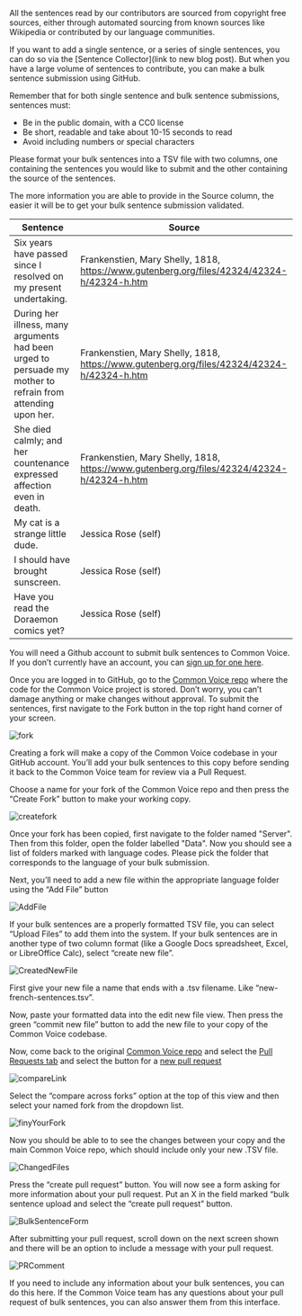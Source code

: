 All the sentences read by our contributors are sourced from copyright free sources, either through automated sourcing from known sources like Wikipedia or contributed by our language communities.

If you want to add a single sentence, or a series of single sentences, you can do so via the [Sentence Collector](link to new blog post). But when you have a large volume of sentences to contribute, you can make a bulk sentence submission using GitHub.

Remember that for both single sentence and bulk sentence submissions, sentences must:
- Be in the public domain, with a CC0 license
- Be short, readable and take about 10-15 seconds to read
- Avoid including numbers or special characters

Please format your bulk sentences into a TSV file with two columns, one containing the sentences you would like to submit and the other containing the source of the sentences.

The more information you are able to provide in the Source column, the easier it will be to get your bulk sentence submission validated.

| Sentence  |  Source |
|---|---|
| Six years have passed since I resolved on my present undertaking. | Frankenstien, Mary Shelly, 1818, https://www.gutenberg.org/files/42324/42324-h/42324-h.htm |
| During her illness, many arguments had been urged to persuade my mother to refrain from attending upon her. | Frankenstien, Mary Shelly, 1818, https://www.gutenberg.org/files/42324/42324-h/42324-h.htm |
| She died calmly; and her countenance expressed affection even in death. | Frankenstien, Mary Shelly, 1818, https://www.gutenberg.org/files/42324/42324-h/42324-h.htm |
| My cat is a strange little dude. | Jessica Rose (self)  |
| I should have brought sunscreen. | Jessica Rose (self)  |
| Have you read the Doraemon comics yet? | Jessica Rose (self) |

You will need a Github account to submit bulk sentences to Common Voice. If you don’t currently have an account, you can [sign up for one here](https://github.com/signup).

Once you are logged in to GitHub, go to the [Common Voice repo](https://github.com/common-voice/common-voice) where the code for the Common Voice project is stored. Don’t worry, you can’t damage anything or make changes without approval. To submit the sentences, first navigate to the Fork button in the top right hand corner of your screen.

![fork](https://user-images.githubusercontent.com/4729371/236475213-1deea35a-484b-4eb6-b82a-9923a901e253.png)

Creating a fork will make a copy of the Common Voice codebase in your GitHub account. You’ll add your bulk sentences to this copy before sending it back to the Common Voice team for review via a Pull Request.

Choose a name for your fork of the Common Voice repo and then press the “Create Fork” button to make your working copy.

![createfork](https://user-images.githubusercontent.com/4729371/236476944-0fee6658-04c0-455a-ab17-1d4867e59a98.png)

Once your fork has been copied, first navigate to the folder named "Server". Then from this folder, open the folder labelled "Data". Now you should see a list of folders marked with language codes. Please pick the folder that corresponds to the language of your bulk submission.

Next, you’ll need to add a new file within the appropriate language folder using the “Add File” button

![AddFile](https://user-images.githubusercontent.com/4729371/236477060-2609309b-6d60-4dc3-b87a-c81436ebe726.png)

If your bulk sentences are a properly formatted TSV file, you can select “Upload Files” to add them into the system. If your bulk sentences are in another type of two column format (like a Google Docs spreadsheet, Excel, or LibreOffice Calc), select “create new file”. 

![CreatedNewFile](https://user-images.githubusercontent.com/4729371/236477204-d4683dbd-285d-4c97-b183-04222e5293a5.png)

First give your new file a name that ends with a .tsv filename. Like “new-french-sentences.tsv”.

Now, paste your formatted data into the edit new file view. Then press the green “commit new file” button to add the new file to your copy of the Common Voice codebase.

Now, come back to the original [Common Voice repo](https://github.com/common-voice/common-voice) and select the [Pull Requests tab](https://github.com/common-voice/common-voice/pulls) and select the button for a [new pull request](https://github.com/common-voice/common-voice/compare)

![compareLink](https://user-images.githubusercontent.com/4729371/236478542-ba7cfdb0-0adb-47ca-8610-87706483491e.png)

Select the “compare across forks” option at the top of this view and then select your named fork from the dropdown list.

![finyYourFork](https://user-images.githubusercontent.com/4729371/236478650-be25abc7-30bc-4075-9f87-c4477b6330b3.png)

Now you should be able to to see the changes between your copy and the main Common Voice repo, which should include only your new .TSV file.

![ChangedFiles](https://user-images.githubusercontent.com/4729371/236478764-ebe1d746-1793-4a7f-af5b-203b89377f66.png)

Press the “create pull request” button. You will now see a form asking for more information about your pull request. Put an X in the field marked “bulk sentence upload and select the “create pull request” button.

![BulkSentenceForm](https://user-images.githubusercontent.com/4729371/236478970-27f5dc47-a6c9-4c81-ab8f-d035360cd4d2.png)

After submitting your pull request, scroll down on the next screen shown and there will be an option to include a message with your pull request.

![PRComment](https://user-images.githubusercontent.com/4729371/236479085-838ccfa6-e812-4cf2-9eef-3ab755de61b9.png)

If you need to include any information about your bulk sentences, you can do this here. If the Common Voice team has any questions about your pull request of bulk sentences, you can also answer them from this interface.
